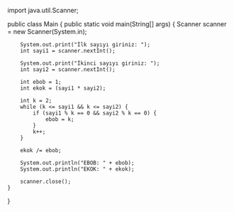 
import java.util.Scanner;

public class Main {
    public static void main(String[] args) {
        Scanner scanner = new Scanner(System.in);

        System.out.print("İlk sayıyı giriniz: ");
        int sayi1 = scanner.nextInt();

        System.out.print("İkinci sayıyı giriniz: ");
        int sayi2 = scanner.nextInt();

        int ebob = 1;
        int ekok = (sayi1 * sayi2);

        int k = 2;
        while (k <= sayi1 && k <= sayi2) {
            if (sayi1 % k == 0 && sayi2 % k == 0) {
                ebob = k;
            }
            k++;
        }

        ekok /= ebob;

        System.out.println("EBOB: " + ebob);
        System.out.println("EKOK: " + ekok);

        scanner.close();
    }
}
